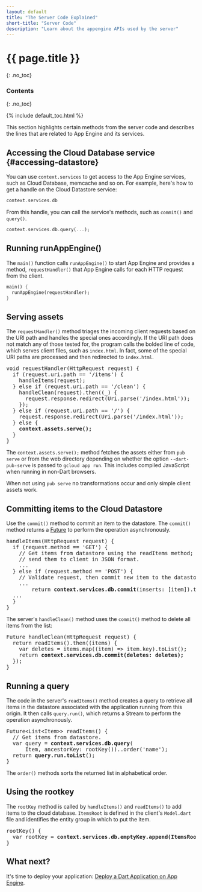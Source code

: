 ```yaml
---
layout: default
title: "The Server Code Explained"
short-title: "Server Code"
description: "Learn about the appengine APIs used by the server"
---
```


# {{ page.title }}
{: .no_toc}

### Contents
{: .no_toc}

{% include default_toc.html %}

This section highlights certain methods from the server code
and describes the lines that are related to App Engine
and its services.

## Accessing the Cloud Database service {#accessing-datastore}

You can use `context.services` to get access
to the App Engine services, such as
Cloud Database, memcache and so on.
For example, here's how to get a handle
on the Cloud Datastore service:

```dart
context.services.db
```

From this handle, you can call the service's methods, such as `commit()`
and `query()`.

```dart
context.services.db.query(...);
```

## Running runAppEngine()

The `main()` function calls `runAppEngine()` to start App Engine
and provides a method, `requestHandler()` that App Engine calls
for each HTTP request from the client.

```dart
main() {
  runAppEngine(requestHandler);
}
```

## Serving assets

The `requestHandler()` method triages the incoming client requests
based on the URI path and handles the special ones accordingly.
If the URI path does not match any of those tested for,
the program calls the bolded line of code, which
serves client files, such as `index.html`.
In fact, some of the special URI paths are processed
and then redirected to `index.html`.

<pre>
void requestHandler(HttpRequest request) {
  if (request.uri.path == '/items') {
    handleItems(request);
  } else if (request.uri.path == '/clean') {
    handleClean(request).then((_) {
      request.response.redirect(Uri.parse('/index.html'));
    });
  } else if (request.uri.path == '/') {
    request.response.redirect(Uri.parse('/index.html'));
  } else {
    <b>context.assets.serve();</b>
  }
}
</pre>

The `context.assets.serve();` method fetches the assets either from `pub
serve` or from the web directory
depending on whether the option `--dart-pub-serve` is
passed to `gcloud app run`.
This includes compiled JavaScript when running in non-Dart browsers.

When not using `pub serve` no transformations occur and only
simple client assets work.

## Committing items to the Cloud Datastore

Use the `commit()` method to commit an item to the datastore.
The `commit()` method returns a
<a href="http://api.dartlang.org/stable/dart-async/Future-class.html">Future</a>
to perform the operation asynchronously.

<pre>
handleItems(HttpRequest request) {
  if (request.method == 'GET') {
    // Get items from datastore using the readItems method;
    // send them to client in JSON format.
    ...
  } else if (request.method == 'POST') {
    // Validate request, then commit new item to the datastore.
    ...
        return <b>context.services.db.commit</b>(inserts: [item]).then((_)
  ...
  }   
}       
</pre>

The server's `handleClean()` method uses the `commit()` method to delete
all items from the list:

<pre>
Future handleClean(HttpRequest request) {
  return readItems().then((items) {
    var deletes = items.map((item) => item.key).toList();
    return <b>context.services.db.commit(deletes: deletes);</b>
  });
}
</pre>

## Running a query

The code in the server's `readItems()` method
creates a query to retrieve all items in the datastore
associated with the application running from this origin.
It then calls `query.run()`, which returns a Stream to perform
the operation asynchronously.

<pre>
Future&lt;List&lt;Item&gt;&gt; readItems() {
  // Get items from datastore.
  var query = <b>context.services.db.query</b>(
      Item, ancestorKey: rootKey())..order('name');
  return <b>query.run.toList</b>();
}       
</pre>

The `order()` methods sorts the returned list in alphabetical order.

## Using the rootkey

The `rootKey` method is called by `handleItems()` and `readItems()` to
add items to the cloud database.
`ItemsRoot` is defined in the client's `Model.dart` file
and identifies the entity group in which to put the item.

<pre>
rootKey() {
  var rootKey = <b>context.services.db.emptyKey.append(ItemsRoot, id: 1);</b>
}
</pre>

## What next?

It's time to deploy your application:
<a href="../deploy.html">Deploy a Dart Application on App Engine</a>.
